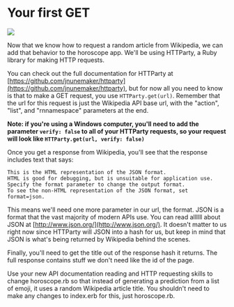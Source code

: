 # Your first GET
![](/assets/get.png)

Now that we know how to request a random article from Wikipedia, we can add that behavior to the horoscope app. We'll be using HTTParty, a Ruby library for making HTTP requests.

You can check out the full documentation for HTTParty at [https://github.com/jnunemaker/httparty](https://github.com/jnunemaker/httparty), but for now all you need to know is that to make a GET request, you use `HTTParty.get(url)`. Remember that the url for this request is just the Wikipedia API base url, with the "action", "list", and "rnnamespace" parameters at the end.

**Note: if you're using a Windows computer,  you'll need to add the parameter `verify: false` to all of your HTTParty requests, so your request will look like `HTTParty.get(url, verify: false)`**

Once you get a response from Wikipedia, you'll see that the response includes text that says:
```
This is the HTML representation of the JSON format.
HTML is good for debugging, but is unsuitable for application use.
Specify the format parameter to change the output format.
To see the non-HTML representation of the JSON format, set format=json.
```
This means we'll need one more parameter in our url, the format. JSON is a format that the vast majority of modern APIs use. You can read allllll about JSON at [http://www.json.org/](http://www.json.org/). It doesn't matter to us right now since HTTParty will JSON into a hash for us, but keep in mind that JSON is what's being returned by Wikipedia behind the scenes.

Finally, you'll need to get the title out of the response hash it returns. The full response contains stuff we don't need like the id of the page.

Use your new API documentation reading and HTTP requesting skills to change horoscope.rb so that instead of generating a prediction from a list of emoji, it uses a random Wikipedia article title. You shouldn't need to make any changes to index.erb for this, just horoscope.rb.